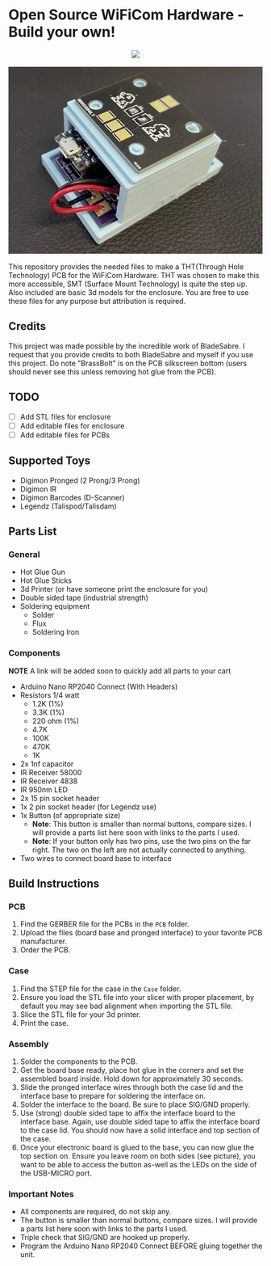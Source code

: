 # Open Source WiFiCom Hardware - Build your own!

<p align="center">
    <a href="https://discord.gg/yJ4Ub64zrP">
        <img src="https://dcbadge.vercel.app/api/server/yJ4Ub64zrP">
    </a>
</p>

![WiFiCom, Assembled](/images/wificom_1.jpg)

This repository provides the needed files to make a THT(Through Hole Technology) PCB for the WiFiCom Hardware.  THT was chosen to make this more accessible, SMT (Surface Mount Technology) is quite the step up.  Also included are basic 3d models for the enclosure.  You are free to use these files for any purpose but attribution is required.

## Credits
This project was made possible by the incredible work of BladeSabre.  I request that you provide credits to both BladeSabre and myself if you use this project.  Do note "BrassBolt" is on the PCB silkscreen bottom (users should never see this unless removing hot glue from the PCB).

## TODO
- [ ] Add STL files for enclosure
- [ ] Add editable files for enclosure
- [ ] Add editable files for PCBs

## Supported Toys
- Digimon Pronged (2 Prong/3 Prong)
- Digimon IR
- Digimon Barcodes (D-Scanner)
- Legendz (Talispod/Talisdam)

## Parts List

### General
- Hot Glue Gun
- Hot Glue Sticks
- 3d Printer (or have someone print the enclosure for you)
- Double sided tape (industrial strength)
- Soldering equipment
    - Solder
    - Flux
    - Soldering Iron

### Components
**NOTE** A link will be added soon to quickly add all parts to your cart
- Arduino Nano RP2040 Connect (With Headers)
- Resistors 1/4 watt
    - 1.2K (1%)
    - 3.3K (1%)
    - 220 ohm (1%)
    - 4.7K
    - 100K
    - 470K
    - 1K
- 2x 1nf capacitor
- IR Receiver 58000
- IR Receiver 4838
- IR 950nm LED
- 2x 15 pin socket header
- 1x 2 pin socket header (for Legendz use)
- 1x Button (of appropriate size)
    - **Note**:  This button is smaller than normal buttons, compare sizes.  I will provide a parts list here soon with links to the parts I used.
    - **Note**:  If your button only has two pins, use the two pins on the far right.  The two on the left are not actually connected to anything.
- Two wires to connect board base to interface

## Build Instructions
### PCB
1. Find the GERBER file for the PCBs in the `PCB` folder.
2. Upload the files (board base and pronged interface) to your favorite PCB manufacturer.
3. Order the PCB.

### Case
1. Find the STEP file for the case in the `Case` folder.
2. Ensure you load the STL file into your slicer with proper placement, by default you may see bad alignment when importing the STL file.
3. Slice the STL file for your 3d printer.
4. Print the case.

### Assembly
1. Solder the components to the PCB.
2. Get the board base ready, place hot glue in the corners and set the assembled board inside.  Hold down for approximately 30 seconds.
3. Slide the pronged interface wires through both the case lid and the interface base to prepare for soldering the interface on.
4. Solder the interface to the board.  Be sure to place SIG/GND properly.
5. Use (strong) double sided tape to affix the interface board to the interface base.  Again, use double sided tape to affix the interface board to the case lid.  You should now have a solid interface and top section of the case.
6. Once your electronic board is glued to the base, you can now glue the top section on.  Ensure you leave room on both sides (see picture), you want to be able to access the button as-well as the LEDs on the side of the USB-MICRO port.

### Important Notes
- All components are required, do not skip any.
- The button is smaller than normal buttons, compare sizes.  I will provide a parts list here soon with links to the parts I used.
- Triple check that SIG/GND are hooked up properly.
- Program the Arduino Nano RP2040 Connect BEFORE gluing together the unit.
